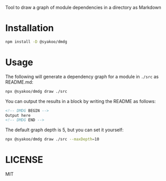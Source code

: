 Tool to draw a graph of module dependencies in a directory as Markdown

# Installation

```bash
npm install -D @syakoo/dmdg
```

# Usage

The following will generate a dependency graph for a module in `./src` as README.md:

```bash
npx @syakoo/dmdg draw ./src
```

You can output the results in a block by writing the README as follows:

```Markdown
<!-- DMDG BEGIN -->
Output here
<!-- DMDG END -->
```

The default graph depth is 5, but you can set it yourself:

```bash
npx @syakoo/dmdg draw ./src --maxDepth=10
```

# LICENSE

MIT
